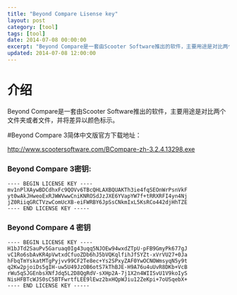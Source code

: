 ```yaml
---
title: "Beyond Compare Lisense key"
layout: post
category: [tool]
tags: [tool]
date: 2014-07-08 00:00:00
excerpt: "Beyond Compare是一套由Scooter Software推出的软件，主要用途是对比两个文件夹或者文件，并将差异以颜色标示。本文记录一些Beyond Compare3的注册码"
updated: 2014-07-08 12:00:00
---
```


# 介绍
Beyond Compare是一套由Scooter Software推出的软件，主要用途是对比两个文件夹或者文件，并将差异以颜色标示。

#Beyond Compare 3简体中文版官方下载地址：

<http://www.scootersoftware.com/BCompare-zh-3.2.4.13298.exe>

### Beyond Compare 3密钥:

```
---- BEGIN LICENSE KEY ----
mv1nPlXAywBDCdhxFc9QOVv6TBcQHLAXBQUAKTh3ie4fqSEOnWrPsnVkF
yt0wAkJHweoExRJWWVwwCniKNROSdJzJXE6YVapYW7f+tRRXRFI4yn4Nj
jZ0RiiqGRCTVzwComUcXB-eiFWRBY6JpSsCNkmIxL5KsRCo442djHhTZE
---- END LICENSE KEY -----
```

### Beyond Compare 4 密钥

```
---- BEGIN LICENSE KEY ----
H1bJTd2SauPv5Garuaq0Ig43uqq5NJOEw94wxdZTpU-pFB9GmyPk677gJ
vC1Ro6sbAvKR4pVwtxdCfuoZDb6hJ5bVQKqlfihJfSYZt-xVrVU27+0Ja
hFbqTmYskatMTgPyjvv99CF2Te8ec+Ys2SPxyZAF0YwOCNOWmsyqN5y9t
q2Kw2pjoiDs5gIH-uw5U49JzOB6otS7kThBJE-H9A76u4uUvR8DKb+VcB
rWu5qSJGEnbsXNfJdq5L2D8QgRdV-sXHp2A-7j1X2n4WIISvU1V9koIyS
NisHFBTcWJS0sC5BTFwrtfLEE9lEwz2bxHQpWJiu12ZeKpi+7oUSqebX+
---- END LICENSE KEY -----
```

